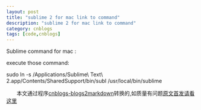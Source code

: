 ```yaml
---
layout: post
title: "sublime 2 for mac link to command"
description: "sublime 2 for mac link to command"
category: cnblogs
tags: [code,cnblogs]
---
```

<span>Sublime command for mac :</span>

<span>execute those command:</span>

<span>sudo ln -s /Applications/Sublime\ Text\ 2.app/Contents/SharedSupport/bin/subl /usr/local/bin/sublime</span>

&nbsp;&nbsp;&nbsp;&nbsp;&nbsp;&nbsp;&nbsp;本文通过程序[cnblogs-blogs2markdown](https://github.com/greengerong/cnblogs-blogs2markdown "cnblogs-blogs2markdown")转换的,如质量有问题[原文首发请看这里](http://www.cnblogs.com/whitewolf/archive/2013/07/01/3165484.html "原文首发")